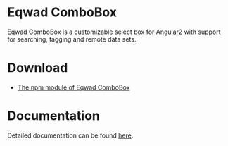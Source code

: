 Eqwad ComboBox
=============
Eqwad ComboBox is a customizable select box for Angular2 with support for searching, tagging and remote data sets.

# Download
* [The npm module of Eqwad ComboBox](https://www.npmjs.org/package/eqwad-combo-box)

# Documentation
Detailed documentation can be found [here](https://github.com/eakoryakin/eqwad-combo-box/wiki).
